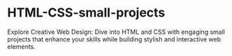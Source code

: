 # HTML-CSS-small-projects
Explore Creative Web Design: Dive into HTML and CSS with engaging small projects that enhance your skills while building stylish and interactive web elements.
